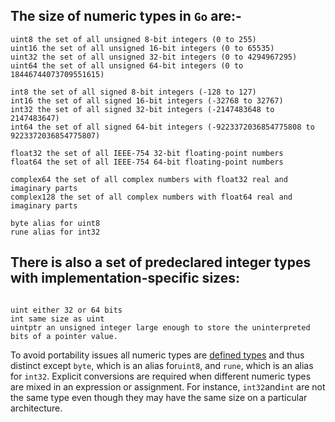 ## The size of numeric types in `Go` are:-

```
uint8 the set of all unsigned 8-bit integers (0 to 255)
uint16 the set of all unsigned 16-bit integers (0 to 65535)
uint32 the set of all unsigned 32-bit integers (0 to 4294967295)
uint64 the set of all unsigned 64-bit integers (0 to 18446744073709551615)

int8 the set of all signed 8-bit integers (-128 to 127)
int16 the set of all signed 16-bit integers (-32768 to 32767)
int32 the set of all signed 32-bit integers (-2147483648 to 2147483647)
int64 the set of all signed 64-bit integers (-9223372036854775808 to 9223372036854775807)

float32 the set of all IEEE-754 32-bit floating-point numbers
float64 the set of all IEEE-754 64-bit floating-point numbers

complex64 the set of all complex numbers with float32 real and imaginary parts
complex128 the set of all complex numbers with float64 real and imaginary parts

byte alias for uint8
rune alias for int32

```

## There is also a set of predeclared integer types with implementation-specific sizes:

```

uint either 32 or 64 bits
int same size as uint
uintptr an unsigned integer large enough to store the uninterpreted bits of a pointer value.

```

To avoid portability issues all numeric types are [defined types](https://go.dev/ref/spec#Type_definitions) and thus distinct except `byte`, which is an alias for`uint8`, and `rune`, which is an alias for `int32`. Explicit conversions are required when different numeric types are mixed in an expression or assignment. For instance, `int32`and`int` are not the same type even though they may have the same size on a particular architecture.
